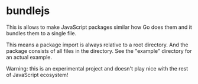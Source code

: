 # bundlejs

This is allows to make JavaScript packages similar how Go does them and it bundles them to a single file.

This means a package import is always relative to a root directory. And the package consists of all files in the directory. See the "example" directory for an actual example.

Warning: this is an experimental project and doesn't play nice with the rest of JavaScript ecosystem!